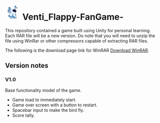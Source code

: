 # <img src="/Venti.png" width=50> Venti_Flappy-FanGame- 
This repository contained a game built using Unity for personal learning. Each RAR file will be a new version. Do note that you will need to unzip the file using WinRar or other compressors capable of extracting RAR files.

The following is the download page link for WinRAR [Download WinRAR](https://www.rarlab.com/download.htm).
## Version notes
### V1.0
Base functionality model of the game. 
- Game load to immediately start.
- Game over screen with a button to restart.
- Spacebar input to make the bird fly.
- Score tally.
